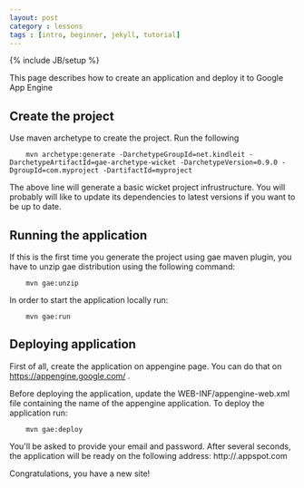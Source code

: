 ```yaml
---
layout: post
category : lessons
tags : [intro, beginner, jekyll, tutorial]
---
```

{% include JB/setup %}

This page describes how to create an application and deploy it to Google App Engine

## Create the project 
Use maven archetype to create the project. Run the following
        
		mvn archetype:generate -DarchetypeGroupId=net.kindleit -DarchetypeArtifactId=gae-archetype-wicket -DarchetypeVersion=0.9.0 -DgroupId=com.myproject -DartifactId=myproject
		
The above line will generate a basic wicket project infrustructure.	You will probably will like to update its dependencies to latest versions if you want to be up to date.

## Running the application		
If this is the first time you generate the project using gae maven plugin, you have to unzip gae distribution using the following command:

		mvn gae:unzip

In order to start the application locally run:
		
		mvn gae:run
		
## Deploying application		

First of all, create the application on appengine page. You can do that on https://appengine.google.com/ .

Before deploying the application, update the WEB-INF/appengine-web.xml file containing the name of the appengine application.
To deploy the application run:

		mvn gae:deploy
		
You'll be asked to provide your email and password.	After several seconds, the application will be ready on the following address: http://<appName>.appspot.com	

Congratulations, you have a new site!